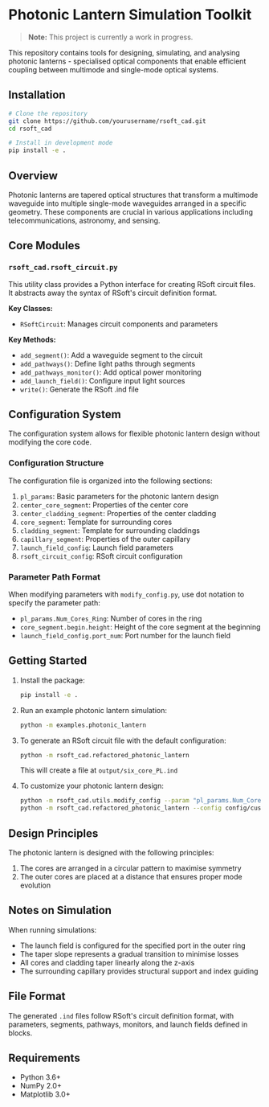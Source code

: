 # Photonic Lantern Simulation Toolkit

> **Note:** This project is currently a work in progress.

This repository contains tools for designing, simulating, and analysing photonic lanterns - specialised optical components that enable efficient coupling between multimode and single-mode optical systems.

## Installation

```bash
# Clone the repository
git clone https://github.com/yourusername/rsoft_cad.git
cd rsoft_cad

# Install in development mode
pip install -e .
```

## Overview

Photonic lanterns are tapered optical structures that transform a multimode waveguide into multiple single-mode waveguides arranged in a specific geometry. These components are crucial in various applications including telecommunications, astronomy, and sensing.


## Core Modules

### `rsoft_cad.rsoft_circuit.py`

This utility class provides a Python interface for creating RSoft circuit files. It abstracts away the syntax of RSoft's circuit definition format.

**Key Classes:**
- `RSoftCircuit`: Manages circuit components and parameters

**Key Methods:**
- `add_segment()`: Add a waveguide segment to the circuit
- `add_pathways()`: Define light paths through segments
- `add_pathways_monitor()`: Add optical power monitoring
- `add_launch_field()`: Configure input light sources
- `write()`: Generate the RSoft .ind file


## Configuration System

The configuration system allows for flexible photonic lantern design without modifying the core code.

### Configuration Structure

The configuration file is organized into the following sections:

1. `pl_params`: Basic parameters for the photonic lantern design
2. `center_core_segment`: Properties of the center core
3. `center_cladding_segment`: Properties of the center cladding
4. `core_segment`: Template for surrounding cores
5. `cladding_segment`: Template for surrounding claddings
6. `capillary_segment`: Properties of the outer capillary
7. `launch_field_config`: Launch field parameters
8. `rsoft_circuit_config`: RSoft circuit configuration

### Parameter Path Format

When modifying parameters with `modify_config.py`, use dot notation to specify the parameter path:

- `pl_params.Num_Cores_Ring`: Number of cores in the ring
- `core_segment.begin.height`: Height of the core segment at the beginning
- `launch_field_config.port_num`: Port number for the launch field

## Getting Started

1. Install the package:
   ```bash
   pip install -e .
   ```

2. Run an example photonic lantern simulation:
   ```bash
   python -m examples.photonic_lantern
   ```

3. To generate an RSoft circuit file with the default configuration:
   ```bash
   python -m rsoft_cad.refactored_photonic_lantern
   ```
   This will create a file at `output/six_core_PL.ind`

4. To customize your photonic lantern design:
   ```bash
   python -m rsoft_cad.utils.modify_config --param "pl_params.Num_Cores_Ring" "6" --output config/custom_config.json
   python -m rsoft_cad.refactored_photonic_lantern --config config/custom_config.json --output output/custom_lantern.ind
   ```

## Design Principles

The photonic lantern is designed with the following principles:

1. The cores are arranged in a circular pattern to maximise symmetry
2. The outer cores are placed at a distance that ensures proper mode evolution

## Notes on Simulation

When running simulations:
- The launch field is configured for the specified port in the outer ring
- The taper slope represents a gradual transition to minimise losses
- All cores and cladding taper linearly along the z-axis
- The surrounding capillary provides structural support and index guiding

## File Format

The generated `.ind` files follow RSoft's circuit definition format, with parameters, segments, pathways, monitors, and launch fields defined in blocks.


## Requirements

- Python 3.6+
- NumPy 2.0+
- Matplotlib 3.0+